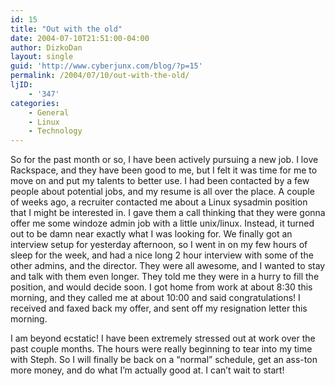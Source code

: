 ```yaml
---
id: 15
title: "Out with the old"
date: 2004-07-10T21:51:00-04:00
author: DizkoDan
layout: single
guid: 'http://www.cyberjunx.com/blog/?p=15'
permalink: /2004/07/10/out-with-the-old/
ljID:
    - '347'
categories:
    - General
    - Linux
    - Technology
---
```


So for the past month or so, I have been actively pursuing a new job. I love Rackspace, and they have been good to me, but I felt it was time for me to move on and put my talents to better use. I had been contacted by a few people about potential jobs, and my resume is all over the place. A couple of weeks ago, a recruiter contacted me about a Linux sysadmin position that I might be interested in. I gave them a call thinking that they were gonna offer me some windoze admin job with a little unix/linux. Instead, it turned out to be damn near exactly what I was looking for. We finally got an interview setup for yesterday afternoon, so I went in on my few hours of sleep for the week, and had a nice long 2 hour interview with some of the other admins, and the director. They were all awesome, and I wanted to stay and talk with them even longer. They told me they were in a hurry to fill the position, and would decide soon. I got home from work at about 8:30 this morning, and they called me at about 10:00 and said congratulations! I received and faxed back my offer, and sent off my resignation letter this morning.

I am beyond ecstatic! I have been extremely stressed out at work over the past couple months. The hours were really beginning to tear into my time with Steph. So I will finally be back on a “normal” schedule, get an ass-ton more money, and do what I’m actually good at. I can’t wait to start!
